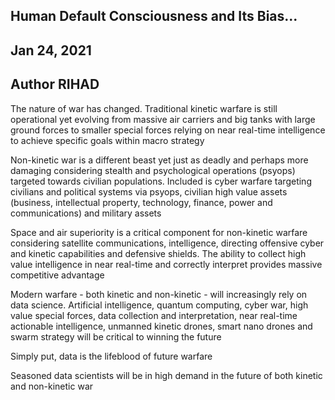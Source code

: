 ## Human Default Consciousness and Its Bias...
## Jan 24, 2021
## Author RIHAD

The nature of war has changed. Traditional kinetic warfare is still operational yet evolving from massive air carriers and big tanks with large ground forces to smaller special forces relying on near real-time intelligence to achieve specific goals within macro strategy

Non-kinetic war is a different beast yet just as deadly and perhaps more damaging considering stealth and psychological operations (psyops) targeted towards civilian populations. Included is cyber warfare targeting civilians and political systems via psyops, civilian high value assets (business, intellectual property, technology, finance, power and communications) and military assets

Space and air superiority is a critical component for non-kinetic warfare considering satellite communications, intelligence, directing offensive cyber and kinetic capabilities and defensive shields. The ability to collect high value intelligence in near real-time and correctly interpret provides massive competitive advantage

Modern warfare - both kinetic and non-kinetic - will increasingly rely on data science. Artificial intelligence, quantum computing, cyber war, high value special forces, data collection and interpretation, near real-time actionable intelligence, unmanned kinetic drones, smart nano drones and swarm strategy will be critical to winning the future

Simply put, data is the lifeblood of future warfare

Seasoned data scientists will be in high demand in the future of both kinetic and non-kinetic war
